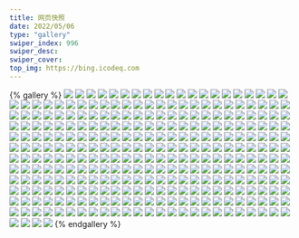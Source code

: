 ```yaml
---
title: 网页快照
date: 2022/05/06 
type: "gallery" 
swiper_index: 996
swiper_desc: 
swiper_cover: 
top_img: https://bing.icodeq.com 
---
```


{% gallery %}
![](https://alist.learnonly.xyz/d/!网页快照/img.pighog.repl.co/2022-12-19_02-00-07.png)
![](https://alist.learnonly.xyz/d/!网页快照/img.pighog.repl.co/2022-12-21_15-56-01.png)
![](https://alist.learnonly.xyz/d/!网页快照/img.pighog.repl.co/2022-12-19_21-56-17.png)
![](https://alist.learnonly.xyz/d/!网页快照/img.pighog.repl.co/2022-12-21_18-56-26.png)
![](https://alist.learnonly.xyz/d/!网页快照/img.pighog.repl.co/2022-12-20_02-05-30.png)
![](https://alist.learnonly.xyz/d/!网页快照/img.pighog.repl.co/2022-12-20_21-56-05.png)
![](https://alist.learnonly.xyz/d/!网页快照/img.pighog.repl.co/2022-12-21_09-56-40.png)
![](https://alist.learnonly.xyz/d/!网页快照/img.pighog.repl.co/2022-12-21_21-56-04.png)
![](https://alist.learnonly.xyz/d/!网页快照/img.pighog.repl.co/2022-12-19_15-56-07.png)
![](https://alist.learnonly.xyz/d/!网页快照/img.pighog.repl.co/2022-12-20_09-56-03.png)
![](https://alist.learnonly.xyz/d/!网页快照/img.pighog.repl.co/2022-12-20_18-56-08.png)
![](https://alist.learnonly.xyz/d/!网页快照/img.pighog.repl.co/2022-12-21_13-09-15.png)
![](https://alist.learnonly.xyz/d/!网页快照/img.pighog.repl.co/2022-12-21_06-55-58.png)
![](https://alist.learnonly.xyz/d/!网页快照/img.pighog.repl.co/2022-12-19_18-56-12.png)
![](https://alist.learnonly.xyz/d/!网页快照/img.pighog.repl.co/2022-12-19_13-09-46.png)
![](https://alist.learnonly.xyz/d/!网页快照/img.pighog.repl.co/2022-12-21_02-01-39.png)
![](https://alist.learnonly.xyz/d/!网页快照/img.pighog.repl.co/2022-12-21_03-56-07.png)
![](https://alist.learnonly.xyz/d/!网页快照/img.pighog.repl.co/2022-12-19_06-56-27.png)
![](https://alist.learnonly.xyz/d/!网页快照/img.pighog.repl.co/2022-12-20_15-56-32.png)
![](https://alist.learnonly.xyz/d/!网页快照/img.pighog.repl.co/2022-12-20_06-56-15.png)
![](https://alist.learnonly.xyz/d/!网页快照/img.pighog.repl.co/2022-12-19_03-56-49.png)
![](https://alist.learnonly.xyz/d/!网页快照/img.pighog.repl.co/2022-12-19_09-56-20.png)
![](https://alist.learnonly.xyz/d/!网页快照/img.pighog.repl.co/2022-12-20_13-09-19.png)
![](https://alist.learnonly.xyz/d/!网页快照/alist.learnonly.xyz/2022-12-19_01-59-31.png)
![](https://alist.learnonly.xyz/d/!网页快照/alist.learnonly.xyz/2022-12-21_21-55-27.png)
![](https://alist.learnonly.xyz/d/!网页快照/alist.learnonly.xyz/2022-12-20_18-55-32.png)
![](https://alist.learnonly.xyz/d/!网页快照/alist.learnonly.xyz/2022-12-19_15-55-26.png)
![](https://alist.learnonly.xyz/d/!网页快照/alist.learnonly.xyz/2022-12-20_02-04-54.png)
![](https://alist.learnonly.xyz/d/!网页快照/alist.learnonly.xyz/2022-12-21_15-55-26.png)
![](https://alist.learnonly.xyz/d/!网页快照/alist.learnonly.xyz/2022-12-20_21-55-28.png)
![](https://alist.learnonly.xyz/d/!网页快照/alist.learnonly.xyz/2022-12-21_18-55-39.png)
![](https://alist.learnonly.xyz/d/!网页快照/alist.learnonly.xyz/2022-12-20_06-55-38.png)
![](https://alist.learnonly.xyz/d/!网页快照/alist.learnonly.xyz/2022-12-19_13-09-09.png)
![](https://alist.learnonly.xyz/d/!网页快照/alist.learnonly.xyz/2022-12-20_13-08-41.png)
![](https://alist.learnonly.xyz/d/!网页快照/alist.learnonly.xyz/2022-12-19_06-55-50.png)
![](https://alist.learnonly.xyz/d/!网页快照/alist.learnonly.xyz/2022-12-21_06-55-23.png)
![](https://alist.learnonly.xyz/d/!网页快照/alist.learnonly.xyz/2022-12-20_09-55-27.png)
![](https://alist.learnonly.xyz/d/!网页快照/alist.learnonly.xyz/2022-12-21_02-01-03.png)
![](https://alist.learnonly.xyz/d/!网页快照/alist.learnonly.xyz/2022-12-21_03-55-30.png)
![](https://alist.learnonly.xyz/d/!网页快照/alist.learnonly.xyz/2022-12-19_21-55-39.png)
![](https://alist.learnonly.xyz/d/!网页快照/alist.learnonly.xyz/2022-12-21_09-56-03.png)
![](https://alist.learnonly.xyz/d/!网页快照/alist.learnonly.xyz/2022-12-20_15-55-28.png)
![](https://alist.learnonly.xyz/d/!网页快照/alist.learnonly.xyz/2022-12-19_09-55-36.png)
![](https://alist.learnonly.xyz/d/!网页快照/alist.learnonly.xyz/2022-12-21_13-08-39.png)
![](https://alist.learnonly.xyz/d/!网页快照/alist.learnonly.xyz/2022-12-19_03-56-12.png)
![](https://alist.learnonly.xyz/d/!网页快照/alist.learnonly.xyz/2022-12-19_18-55-35.png)
![](https://alist.learnonly.xyz/d/!网页快照/blog.learnonly.xyz/2022-12-19_15-55-47.png)
![](https://alist.learnonly.xyz/d/!网页快照/blog.learnonly.xyz/2022-12-21_13-08-58.png)
![](https://alist.learnonly.xyz/d/!网页快照/blog.learnonly.xyz/2022-12-19_18-55-53.png)
![](https://alist.learnonly.xyz/d/!网页快照/blog.learnonly.xyz/2022-12-21_03-55-47.png)
![](https://alist.learnonly.xyz/d/!网页快照/blog.learnonly.xyz/2022-12-21_15-55-44.png)
![](https://alist.learnonly.xyz/d/!网页快照/blog.learnonly.xyz/2022-12-19_01-59-49.png)
![](https://alist.learnonly.xyz/d/!网页快照/blog.learnonly.xyz/2022-12-21_21-55-47.png)
![](https://alist.learnonly.xyz/d/!网页快照/blog.learnonly.xyz/2022-12-21_09-56-21.png)
![](https://alist.learnonly.xyz/d/!网页快照/blog.learnonly.xyz/2022-12-19_03-56-31.png)
![](https://alist.learnonly.xyz/d/!网页快照/blog.learnonly.xyz/2022-12-21_18-55-58.png)
![](https://alist.learnonly.xyz/d/!网页快照/blog.learnonly.xyz/2022-12-20_13-08-59.png)
![](https://alist.learnonly.xyz/d/!网页快照/blog.learnonly.xyz/2022-12-20_18-55-50.png)
![](https://alist.learnonly.xyz/d/!网页快照/blog.learnonly.xyz/2022-12-20_15-55-45.png)
![](https://alist.learnonly.xyz/d/!网页快照/blog.learnonly.xyz/2022-12-19_09-56-03.png)
![](https://alist.learnonly.xyz/d/!网页快照/blog.learnonly.xyz/2022-12-20_21-55-48.png)
![](https://alist.learnonly.xyz/d/!网页快照/blog.learnonly.xyz/2022-12-21_02-01-21.png)
![](https://alist.learnonly.xyz/d/!网页快照/blog.learnonly.xyz/2022-12-20_09-55-45.png)
![](https://alist.learnonly.xyz/d/!网页快照/blog.learnonly.xyz/2022-12-19_13-09-27.png)
![](https://alist.learnonly.xyz/d/!网页快照/blog.learnonly.xyz/2022-12-19_21-55-59.png)
![](https://alist.learnonly.xyz/d/!网页快照/blog.learnonly.xyz/2022-12-20_02-05-12.png)
![](https://alist.learnonly.xyz/d/!网页快照/blog.learnonly.xyz/2022-12-21_06-55-40.png)
![](https://alist.learnonly.xyz/d/!网页快照/blog.learnonly.xyz/2022-12-20_06-55-57.png)
![](https://alist.learnonly.xyz/d/!网页快照/blog.learnonly.xyz/2022-12-19_06-56-08.png)
![](https://alist.learnonly.xyz/d/!网页快照/news.pigp.repl.co/2022-12-21_18-57-29.png)
![](https://alist.learnonly.xyz/d/!网页快照/news.pigp.repl.co/2022-12-21_21-56-45.png)
![](https://alist.learnonly.xyz/d/!网页快照/news.pigp.repl.co/2022-12-19_06-57-10.png)
![](https://alist.learnonly.xyz/d/!网页快照/news.pigp.repl.co/2022-12-19_09-57-25.png)
![](https://alist.learnonly.xyz/d/!网页快照/news.pigp.repl.co/2022-12-19_02-00-48.png)
![](https://alist.learnonly.xyz/d/!网页快照/news.pigp.repl.co/2022-12-20_06-56-57.png)
![](https://alist.learnonly.xyz/d/!网页快照/news.pigp.repl.co/2022-12-21_02-02-21.png)
![](https://alist.learnonly.xyz/d/!网页快照/news.pigp.repl.co/2022-12-21_09-57-46.png)
![](https://alist.learnonly.xyz/d/!网页快照/news.pigp.repl.co/2022-12-20_21-56-41.png)
![](https://alist.learnonly.xyz/d/!网页快照/news.pigp.repl.co/2022-12-19_15-56-56.png)
![](https://alist.learnonly.xyz/d/!网页快照/news.pigp.repl.co/2022-12-20_15-57-02.png)
![](https://alist.learnonly.xyz/d/!网页快照/news.pigp.repl.co/2022-12-19_13-10-39.png)
![](https://alist.learnonly.xyz/d/!网页快照/news.pigp.repl.co/2022-12-20_02-07-36.png)
![](https://alist.learnonly.xyz/d/!网页快照/news.pigp.repl.co/2022-12-19_21-57-16.png)
![](https://alist.learnonly.xyz/d/!网页快照/news.pigp.repl.co/2022-12-19_18-57-09.png)
![](https://alist.learnonly.xyz/d/!网页快照/news.pigp.repl.co/2022-12-21_03-56-55.png)
![](https://alist.learnonly.xyz/d/!网页快照/news.pigp.repl.co/2022-12-19_03-57-41.png)
![](https://alist.learnonly.xyz/d/!网页快照/news.pigp.repl.co/2022-12-20_13-10-03.png)
![](https://alist.learnonly.xyz/d/!网页快照/news.pigp.repl.co/2022-12-21_13-10-07.png)
![](https://alist.learnonly.xyz/d/!网页快照/news.pigp.repl.co/2022-12-21_06-56-37.png)
![](https://alist.learnonly.xyz/d/!网页快照/news.pigp.repl.co/2022-12-21_15-56-43.png)
![](https://alist.learnonly.xyz/d/!网页快照/news.pigp.repl.co/2022-12-20_09-56-46.png)
![](https://alist.learnonly.xyz/d/!网页快照/news.pigp.repl.co/2022-12-20_18-57-03.png)
![](https://alist.learnonly.xyz/d/!网页快照/todo.learnonly.xyz/2022-12-21_15-58-37.png)
![](https://alist.learnonly.xyz/d/!网页快照/todo.learnonly.xyz/2022-12-19_15-58-46.png)
![](https://alist.learnonly.xyz/d/!网页快照/todo.learnonly.xyz/2022-12-19_02-03-12.png)
![](https://alist.learnonly.xyz/d/!网页快照/todo.learnonly.xyz/2022-12-21_02-04-50.png)
![](https://alist.learnonly.xyz/d/!网页快照/todo.learnonly.xyz/2022-12-20_09-58-38.png)
![](https://alist.learnonly.xyz/d/!网页快照/todo.learnonly.xyz/2022-12-21_02-04-43.png)
![](https://alist.learnonly.xyz/d/!网页快照/todo.learnonly.xyz/2022-12-20_15-58-55.png)
![](https://alist.learnonly.xyz/d/!网页快照/todo.learnonly.xyz/2022-12-21_13-12-01.png)
![](https://alist.learnonly.xyz/d/!网页快照/todo.learnonly.xyz/2022-12-21_21-58-51.png)
![](https://alist.learnonly.xyz/d/!网页快照/todo.learnonly.xyz/2022-12-19_18-59-55.png)
![](https://alist.learnonly.xyz/d/!网页快照/todo.learnonly.xyz/2022-12-19_21-58-47.png)
![](https://alist.learnonly.xyz/d/!网页快照/todo.learnonly.xyz/2022-12-21_18-59-52.png)
![](https://alist.learnonly.xyz/d/!网页快照/todo.learnonly.xyz/2022-12-20_13-12-09.png)
![](https://alist.learnonly.xyz/d/!网页快照/todo.learnonly.xyz/2022-12-19_06-59-13.png)
![](https://alist.learnonly.xyz/d/!网页快照/todo.learnonly.xyz/2022-12-21_21-58-43.png)
![](https://alist.learnonly.xyz/d/!网页快照/todo.learnonly.xyz/2022-12-21_06-59-01.png)
![](https://alist.learnonly.xyz/d/!网页快照/todo.learnonly.xyz/2022-12-19_13-12-26.png)
![](https://alist.learnonly.xyz/d/!网页快照/todo.learnonly.xyz/2022-12-20_13-12-17.png)
![](https://alist.learnonly.xyz/d/!网页快照/todo.learnonly.xyz/2022-12-21_13-11-45.png)
![](https://alist.learnonly.xyz/d/!网页快照/todo.learnonly.xyz/2022-12-21_19-00-00.png)
![](https://alist.learnonly.xyz/d/!网页快照/todo.learnonly.xyz/2022-12-21_03-58-43.png)
![](https://alist.learnonly.xyz/d/!网页快照/todo.learnonly.xyz/2022-12-19_09-59-22.png)
![](https://alist.learnonly.xyz/d/!网页快照/todo.learnonly.xyz/2022-12-19_21-58-39.png)
![](https://alist.learnonly.xyz/d/!网页快照/todo.learnonly.xyz/2022-12-19_15-58-37.png)
![](https://alist.learnonly.xyz/d/!网页快照/todo.learnonly.xyz/2022-12-20_06-59-20.png)
![](https://alist.learnonly.xyz/d/!网页快照/todo.learnonly.xyz/2022-12-21_15-58-31.png)
![](https://alist.learnonly.xyz/d/!网页快照/todo.learnonly.xyz/2022-12-20_09-58-45.png)
![](https://alist.learnonly.xyz/d/!网页快照/todo.learnonly.xyz/2022-12-21_09-59-33.png)
![](https://alist.learnonly.xyz/d/!网页快照/todo.learnonly.xyz/2022-12-19_03-59-42.png)
![](https://alist.learnonly.xyz/d/!网页快照/todo.learnonly.xyz/2022-12-20_02-09-35.png)
![](https://alist.learnonly.xyz/d/!网页快照/todo.learnonly.xyz/2022-12-20_02-09-28.png)
![](https://alist.learnonly.xyz/d/!网页快照/todo.learnonly.xyz/2022-12-20_06-59-13.png)
![](https://alist.learnonly.xyz/d/!网页快照/todo.learnonly.xyz/2022-12-20_15-58-48.png)
![](https://alist.learnonly.xyz/d/!网页快照/todo.learnonly.xyz/2022-12-19_19-00-04.png)
![](https://alist.learnonly.xyz/d/!网页快照/todo.learnonly.xyz/2022-12-19_02-03-20.png)
![](https://alist.learnonly.xyz/d/!网页快照/todo.learnonly.xyz/2022-12-20_21-58-27.png)
![](https://alist.learnonly.xyz/d/!网页快照/todo.learnonly.xyz/2022-12-19_03-59-35.png)
![](https://alist.learnonly.xyz/d/!网页快照/todo.learnonly.xyz/2022-12-20_18-59-09.png)
![](https://alist.learnonly.xyz/d/!网页快照/todo.learnonly.xyz/2022-12-19_09-59-30.png)
![](https://alist.learnonly.xyz/d/!网页快照/todo.learnonly.xyz/2022-12-20_18-59-17.png)
![](https://alist.learnonly.xyz/d/!网页快照/todo.learnonly.xyz/2022-12-19_06-59-20.png)
![](https://alist.learnonly.xyz/d/!网页快照/todo.learnonly.xyz/2022-12-19_13-12-34.png)
![](https://alist.learnonly.xyz/d/!网页快照/todo.learnonly.xyz/2022-12-21_09-59-40.png)
![](https://alist.learnonly.xyz/d/!网页快照/todo.learnonly.xyz/2022-12-20_21-58-36.png)
![](https://alist.learnonly.xyz/d/!网页快照/todo.learnonly.xyz/2022-12-21_03-58-50.png)
![](https://alist.learnonly.xyz/d/!网页快照/todo.learnonly.xyz/2022-12-21_06-58-54.png)
![](https://alist.learnonly.xyz/d/!网页快照/docs.learnonly.xyz/2022-12-21_02-04-13.png)
![](https://alist.learnonly.xyz/d/!网页快照/docs.learnonly.xyz/2022-12-19_02-02-45.png)
![](https://alist.learnonly.xyz/d/!网页快照/docs.learnonly.xyz/2022-12-21_21-58-28.png)
![](https://alist.learnonly.xyz/d/!网页快照/docs.learnonly.xyz/2022-12-19_18-59-18.png)
![](https://alist.learnonly.xyz/d/!网页快照/docs.learnonly.xyz/2022-12-21_06-58-36.png)
![](https://alist.learnonly.xyz/d/!网页快照/docs.learnonly.xyz/2022-12-19_06-58-41.png)
![](https://alist.learnonly.xyz/d/!网页快照/docs.learnonly.xyz/2022-12-21_18-59-32.png)
![](https://alist.learnonly.xyz/d/!网页快照/docs.learnonly.xyz/2022-12-20_09-58-19.png)
![](https://alist.learnonly.xyz/d/!网页快照/docs.learnonly.xyz/2022-12-21_15-58-16.png)
![](https://alist.learnonly.xyz/d/!网页快照/docs.learnonly.xyz/2022-12-19_09-59-01.png)
![](https://alist.learnonly.xyz/d/!网页快照/docs.learnonly.xyz/2022-12-20_06-58-54.png)
![](https://alist.learnonly.xyz/d/!网页快照/docs.learnonly.xyz/2022-12-20_18-58-47.png)
![](https://alist.learnonly.xyz/d/!网页快照/docs.learnonly.xyz/2022-12-19_03-59-19.png)
![](https://alist.learnonly.xyz/d/!网页快照/docs.learnonly.xyz/2022-12-20_02-09-16.png)
![](https://alist.learnonly.xyz/d/!网页快照/docs.learnonly.xyz/2022-12-20_21-58-08.png)
![](https://alist.learnonly.xyz/d/!网页快照/docs.learnonly.xyz/2022-12-19_13-12-12.png)
![](https://alist.learnonly.xyz/d/!网页快照/docs.learnonly.xyz/2022-12-21_09-59-12.png)
![](https://alist.learnonly.xyz/d/!网页快照/docs.learnonly.xyz/2022-12-20_13-11-54.png)
![](https://alist.learnonly.xyz/d/!网页快照/docs.learnonly.xyz/2022-12-21_13-11-36.png)
![](https://alist.learnonly.xyz/d/!网页快照/docs.learnonly.xyz/2022-12-19_15-58-21.png)
![](https://alist.learnonly.xyz/d/!网页快照/docs.learnonly.xyz/2022-12-20_15-58-36.png)
![](https://alist.learnonly.xyz/d/!网页快照/docs.learnonly.xyz/2022-12-21_03-58-27.png)
![](https://alist.learnonly.xyz/d/!网页快照/docs.learnonly.xyz/2022-12-19_21-58-22.png)
![](https://alist.learnonly.xyz/d/!网页快照/read.learnonly.xyz/2022-12-21_15-58-06.png)
![](https://alist.learnonly.xyz/d/!网页快照/read.learnonly.xyz/2022-12-20_02-09-05.png)
![](https://alist.learnonly.xyz/d/!网页快照/read.learnonly.xyz/2022-12-20_18-58-36.png)
![](https://alist.learnonly.xyz/d/!网页快照/read.learnonly.xyz/2022-12-21_21-58-18.png)
![](https://alist.learnonly.xyz/d/!网页快照/read.learnonly.xyz/2022-12-21_02-04-01.png)
![](https://alist.learnonly.xyz/d/!网页快照/read.learnonly.xyz/2022-12-20_06-58-44.png)
![](https://alist.learnonly.xyz/d/!网页快照/read.learnonly.xyz/2022-12-20_09-58-08.png)
![](https://alist.learnonly.xyz/d/!网页快照/read.learnonly.xyz/2022-12-19_18-59-07.png)
![](https://alist.learnonly.xyz/d/!网页快照/read.learnonly.xyz/2022-12-21_18-59-21.png)
![](https://alist.learnonly.xyz/d/!网页快照/read.learnonly.xyz/2022-12-19_09-58-51.png)
![](https://alist.learnonly.xyz/d/!网页快照/read.learnonly.xyz/2022-12-19_21-58-11.png)
![](https://alist.learnonly.xyz/d/!网页快照/read.learnonly.xyz/2022-12-21_06-58-26.png)
![](https://alist.learnonly.xyz/d/!网页快照/read.learnonly.xyz/2022-12-20_15-58-23.png)
![](https://alist.learnonly.xyz/d/!网页快照/read.learnonly.xyz/2022-12-19_15-58-10.png)
![](https://alist.learnonly.xyz/d/!网页快照/read.learnonly.xyz/2022-12-20_13-11-43.png)
![](https://alist.learnonly.xyz/d/!网页快照/read.learnonly.xyz/2022-12-21_09-59-01.png)
![](https://alist.learnonly.xyz/d/!网页快照/read.learnonly.xyz/2022-12-19_03-59-08.png)
![](https://alist.learnonly.xyz/d/!网页快照/read.learnonly.xyz/2022-12-21_03-58-16.png)
![](https://alist.learnonly.xyz/d/!网页快照/read.learnonly.xyz/2022-12-19_06-58-31.png)
![](https://alist.learnonly.xyz/d/!网页快照/read.learnonly.xyz/2022-12-20_21-57-57.png)
![](https://alist.learnonly.xyz/d/!网页快照/read.learnonly.xyz/2022-12-21_13-11-25.png)
![](https://alist.learnonly.xyz/d/!网页快照/read.learnonly.xyz/2022-12-19_02-02-34.png)
![](https://alist.learnonly.xyz/d/!网页快照/read.learnonly.xyz/2022-12-19_13-12-02.png)
![](https://alist.learnonly.xyz/d/!网页快照/time.piged.repl.co/2022-12-19_03-57-56.png)
![](https://alist.learnonly.xyz/d/!网页快照/time.piged.repl.co/2022-12-20_02-07-51.png)
![](https://alist.learnonly.xyz/d/!网页快照/time.piged.repl.co/2022-12-19_06-57-25.png)
![](https://alist.learnonly.xyz/d/!网页快照/time.piged.repl.co/2022-12-20_18-57-17.png)
![](https://alist.learnonly.xyz/d/!网页快照/time.piged.repl.co/2022-12-21_03-57-10.png)
![](https://alist.learnonly.xyz/d/!网页快照/time.piged.repl.co/2022-12-20_21-56-55.png)
![](https://alist.learnonly.xyz/d/!网页快照/time.piged.repl.co/2022-12-20_06-57-12.png)
![](https://alist.learnonly.xyz/d/!网页快照/time.piged.repl.co/2022-12-21_09-58-01.png)
![](https://alist.learnonly.xyz/d/!网页快照/time.piged.repl.co/2022-12-20_13-10-17.png)
![](https://alist.learnonly.xyz/d/!网页快照/time.piged.repl.co/2022-12-19_09-57-39.png)
![](https://alist.learnonly.xyz/d/!网页快照/time.piged.repl.co/2022-12-19_21-57-31.png)
![](https://alist.learnonly.xyz/d/!网页快照/time.piged.repl.co/2022-12-21_06-56-51.png)
![](https://alist.learnonly.xyz/d/!网页快照/time.piged.repl.co/2022-12-21_13-10-22.png)
![](https://alist.learnonly.xyz/d/!网页快照/time.piged.repl.co/2022-12-19_02-01-21.png)
![](https://alist.learnonly.xyz/d/!网页快照/time.piged.repl.co/2022-12-21_15-56-58.png)
![](https://alist.learnonly.xyz/d/!网页快照/time.piged.repl.co/2022-12-19_18-57-24.png)
![](https://alist.learnonly.xyz/d/!网页快照/time.piged.repl.co/2022-12-19_13-10-54.png)
![](https://alist.learnonly.xyz/d/!网页快照/time.piged.repl.co/2022-12-20_15-57-16.png)
![](https://alist.learnonly.xyz/d/!网页快照/time.piged.repl.co/2022-12-20_09-57-01.png)
![](https://alist.learnonly.xyz/d/!网页快照/time.piged.repl.co/2022-12-21_02-02-36.png)
![](https://alist.learnonly.xyz/d/!网页快照/time.piged.repl.co/2022-12-19_15-57-11.png)
![](https://alist.learnonly.xyz/d/!网页快照/time.piged.repl.co/2022-12-21_18-58-01.png)
![](https://alist.learnonly.xyz/d/!网页快照/time.piged.repl.co/2022-12-21_21-57-00.png)
![](https://alist.learnonly.xyz/d/!网页快照/pighog.vercel.app/2022-12-21_02-01-29.png)
![](https://alist.learnonly.xyz/d/!网页快照/pighog.vercel.app/2022-12-19_13-09-36.png)
![](https://alist.learnonly.xyz/d/!网页快照/pighog.vercel.app/2022-12-20_21-55-56.png)
![](https://alist.learnonly.xyz/d/!网页快照/pighog.vercel.app/2022-12-19_15-55-58.png)
![](https://alist.learnonly.xyz/d/!网页快照/pighog.vercel.app/2022-12-19_09-56-11.png)
![](https://alist.learnonly.xyz/d/!网页快照/pighog.vercel.app/2022-12-21_06-55-49.png)
![](https://alist.learnonly.xyz/d/!网页快照/pighog.vercel.app/2022-12-21_15-55-52.png)
![](https://alist.learnonly.xyz/d/!网页快照/pighog.vercel.app/2022-12-19_03-56-39.png)
![](https://alist.learnonly.xyz/d/!网页快照/pighog.vercel.app/2022-12-21_21-55-55.png)
![](https://alist.learnonly.xyz/d/!网页快照/pighog.vercel.app/2022-12-20_09-55-53.png)
![](https://alist.learnonly.xyz/d/!网页快照/pighog.vercel.app/2022-12-20_13-09-09.png)
![](https://alist.learnonly.xyz/d/!网页快照/pighog.vercel.app/2022-12-21_13-09-06.png)
![](https://alist.learnonly.xyz/d/!网页快照/pighog.vercel.app/2022-12-20_18-55-58.png)
![](https://alist.learnonly.xyz/d/!网页快照/pighog.vercel.app/2022-12-19_18-56-02.png)
![](https://alist.learnonly.xyz/d/!网页快照/pighog.vercel.app/2022-12-20_06-56-06.png)
![](https://alist.learnonly.xyz/d/!网页快照/pighog.vercel.app/2022-12-19_06-56-17.png)
![](https://alist.learnonly.xyz/d/!网页快照/pighog.vercel.app/2022-12-21_03-55-57.png)
![](https://alist.learnonly.xyz/d/!网页快照/pighog.vercel.app/2022-12-20_15-55-53.png)
![](https://alist.learnonly.xyz/d/!网页快照/pighog.vercel.app/2022-12-19_01-59-58.png)
![](https://alist.learnonly.xyz/d/!网页快照/pighog.vercel.app/2022-12-21_09-56-30.png)
![](https://alist.learnonly.xyz/d/!网页快照/pighog.vercel.app/2022-12-19_21-56-07.png)
![](https://alist.learnonly.xyz/d/!网页快照/pighog.vercel.app/2022-12-20_02-05-20.png)
![](https://alist.learnonly.xyz/d/!网页快照/pighog.vercel.app/2022-12-21_18-56-06.png)
![](https://alist.learnonly.xyz/d/!网页快照/space.bilibili.com/2022-12-19_03-56-22.png)
![](https://alist.learnonly.xyz/d/!网页快照/space.bilibili.com/2022-12-20_15-55-37.png)
![](https://alist.learnonly.xyz/d/!网页快照/space.bilibili.com/2022-12-19_06-55-59.png)
![](https://alist.learnonly.xyz/d/!网页快照/space.bilibili.com/2022-12-20_06-55-47.png)
![](https://alist.learnonly.xyz/d/!网页快照/space.bilibili.com/2022-12-19_21-55-50.png)
![](https://alist.learnonly.xyz/d/!网页快照/space.bilibili.com/2022-12-20_18-55-41.png)
![](https://alist.learnonly.xyz/d/!网页快照/space.bilibili.com/2022-12-21_15-55-35.png)
![](https://alist.learnonly.xyz/d/!网页快照/space.bilibili.com/2022-12-19_15-55-36.png)
![](https://alist.learnonly.xyz/d/!网页快照/space.bilibili.com/2022-12-20_09-55-37.png)
![](https://alist.learnonly.xyz/d/!网页快照/space.bilibili.com/2022-12-21_13-08-49.png)
![](https://alist.learnonly.xyz/d/!网页快照/space.bilibili.com/2022-12-19_09-55-50.png)
![](https://alist.learnonly.xyz/d/!网页快照/space.bilibili.com/2022-12-21_18-55-49.png)
![](https://alist.learnonly.xyz/d/!网页快照/space.bilibili.com/2022-12-20_02-05-03.png)
![](https://alist.learnonly.xyz/d/!网页快照/space.bilibili.com/2022-12-19_13-09-18.png)
![](https://alist.learnonly.xyz/d/!网页快照/space.bilibili.com/2022-12-19_18-55-45.png)
![](https://alist.learnonly.xyz/d/!网页快照/space.bilibili.com/2022-12-19_01-59-40.png)
![](https://alist.learnonly.xyz/d/!网页快照/space.bilibili.com/2022-12-21_21-55-36.png)
![](https://alist.learnonly.xyz/d/!网页快照/space.bilibili.com/2022-12-21_06-55-32.png)
![](https://alist.learnonly.xyz/d/!网页快照/space.bilibili.com/2022-12-20_21-55-38.png)
![](https://alist.learnonly.xyz/d/!网页快照/space.bilibili.com/2022-12-20_13-08-50.png)
![](https://alist.learnonly.xyz/d/!网页快照/space.bilibili.com/2022-12-21_02-01-12.png)
![](https://alist.learnonly.xyz/d/!网页快照/space.bilibili.com/2022-12-21_03-55-39.png)
![](https://alist.learnonly.xyz/d/!网页快照/space.bilibili.com/2022-12-21_09-56-13.png)
![](https://alist.learnonly.xyz/d/!网页快照/vercel.pighog.repl.co/2022-12-19_09-56-27.png)
![](https://alist.learnonly.xyz/d/!网页快照/vercel.pighog.repl.co/2022-12-19_03-56-55.png)
![](https://alist.learnonly.xyz/d/!网页快照/vercel.pighog.repl.co/2022-12-19_21-56-23.png)
![](https://alist.learnonly.xyz/d/!网页快照/vercel.pighog.repl.co/2022-12-21_13-09-22.png)
![](https://alist.learnonly.xyz/d/!网页快照/vercel.pighog.repl.co/2022-12-20_02-05-36.png)
![](https://alist.learnonly.xyz/d/!网页快照/vercel.pighog.repl.co/2022-12-21_02-01-46.png)
![](https://alist.learnonly.xyz/d/!网页快照/vercel.pighog.repl.co/2022-12-19_06-56-34.png)
![](https://alist.learnonly.xyz/d/!网页快照/vercel.pighog.repl.co/2022-12-21_06-56-05.png)
![](https://alist.learnonly.xyz/d/!网页快照/vercel.pighog.repl.co/2022-12-20_18-56-14.png)
![](https://alist.learnonly.xyz/d/!网页快照/vercel.pighog.repl.co/2022-12-20_06-56-22.png)
![](https://alist.learnonly.xyz/d/!网页快照/vercel.pighog.repl.co/2022-12-19_02-00-14.png)
![](https://alist.learnonly.xyz/d/!网页快照/vercel.pighog.repl.co/2022-12-19_13-09-52.png)
![](https://alist.learnonly.xyz/d/!网页快照/vercel.pighog.repl.co/2022-12-21_03-56-14.png)
![](https://alist.learnonly.xyz/d/!网页快照/vercel.pighog.repl.co/2022-12-21_15-56-08.png)
![](https://alist.learnonly.xyz/d/!网页快照/vercel.pighog.repl.co/2022-12-19_18-56-18.png)
![](https://alist.learnonly.xyz/d/!网页快照/vercel.pighog.repl.co/2022-12-20_13-09-26.png)
![](https://alist.learnonly.xyz/d/!网页快照/vercel.pighog.repl.co/2022-12-21_18-56-33.png)
![](https://alist.learnonly.xyz/d/!网页快照/vercel.pighog.repl.co/2022-12-20_21-56-12.png)
![](https://alist.learnonly.xyz/d/!网页快照/vercel.pighog.repl.co/2022-12-21_09-56-47.png)
![](https://alist.learnonly.xyz/d/!网页快照/vercel.pighog.repl.co/2022-12-20_09-56-10.png)
![](https://alist.learnonly.xyz/d/!网页快照/vercel.pighog.repl.co/2022-12-21_21-56-11.png)
![](https://alist.learnonly.xyz/d/!网页快照/vercel.pighog.repl.co/2022-12-19_15-56-14.png)
![](https://alist.learnonly.xyz/d/!网页快照/vercel.pighog.repl.co/2022-12-20_15-56-39.png)
![](https://alist.learnonly.xyz/d/!网页快照/uptime.pighog.repl.co/2022-12-21_09-57-54.png)
![](https://alist.learnonly.xyz/d/!网页快照/uptime.pighog.repl.co/2022-12-20_18-57-10.png)
![](https://alist.learnonly.xyz/d/!网页快照/uptime.pighog.repl.co/2022-12-21_18-57-54.png)
![](https://alist.learnonly.xyz/d/!网页快照/uptime.pighog.repl.co/2022-12-19_13-10-47.png)
![](https://alist.learnonly.xyz/d/!网页快照/uptime.pighog.repl.co/2022-12-19_15-57-04.png)
![](https://alist.learnonly.xyz/d/!网页快照/uptime.pighog.repl.co/2022-12-19_21-57-24.png)
![](https://alist.learnonly.xyz/d/!网页快照/uptime.pighog.repl.co/2022-12-20_09-56-54.png)
![](https://alist.learnonly.xyz/d/!网页快照/uptime.pighog.repl.co/2022-12-21_13-10-15.png)
![](https://alist.learnonly.xyz/d/!网页快照/uptime.pighog.repl.co/2022-12-20_15-57-09.png)
![](https://alist.learnonly.xyz/d/!网页快照/uptime.pighog.repl.co/2022-12-21_21-56-53.png)
![](https://alist.learnonly.xyz/d/!网页快照/uptime.pighog.repl.co/2022-12-19_03-57-48.png)
![](https://alist.learnonly.xyz/d/!网页快照/uptime.pighog.repl.co/2022-12-19_02-01-13.png)
![](https://alist.learnonly.xyz/d/!网页快照/uptime.pighog.repl.co/2022-12-21_03-57-02.png)
![](https://alist.learnonly.xyz/d/!网页快照/uptime.pighog.repl.co/2022-12-20_21-56-48.png)
![](https://alist.learnonly.xyz/d/!网页快照/uptime.pighog.repl.co/2022-12-21_06-56-44.png)
![](https://alist.learnonly.xyz/d/!网页快照/uptime.pighog.repl.co/2022-12-19_09-57-32.png)
![](https://alist.learnonly.xyz/d/!网页快照/uptime.pighog.repl.co/2022-12-20_06-57-05.png)
![](https://alist.learnonly.xyz/d/!网页快照/uptime.pighog.repl.co/2022-12-20_13-10-10.png)
![](https://alist.learnonly.xyz/d/!网页快照/uptime.pighog.repl.co/2022-12-19_18-57-17.png)
![](https://alist.learnonly.xyz/d/!网页快照/uptime.pighog.repl.co/2022-12-20_02-07-44.png)
![](https://alist.learnonly.xyz/d/!网页快照/uptime.pighog.repl.co/2022-12-19_06-57-17.png)
![](https://alist.learnonly.xyz/d/!网页快照/uptime.pighog.repl.co/2022-12-21_15-56-51.png)
![](https://alist.learnonly.xyz/d/!网页快照/uptime.pighog.repl.co/2022-12-21_02-02-28.png)
{% endgallery %}
